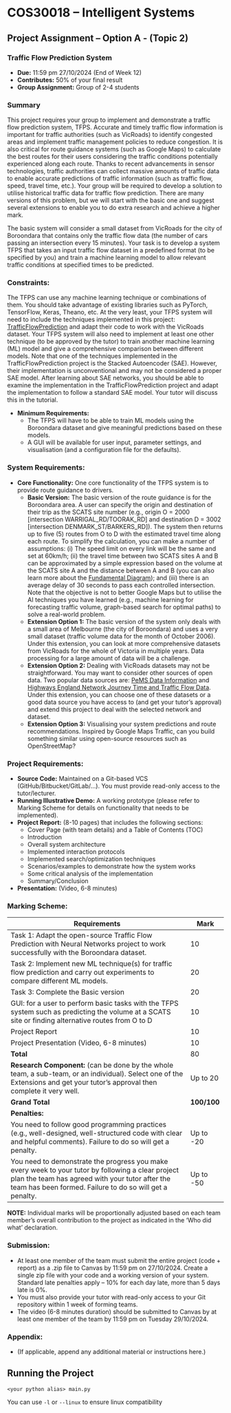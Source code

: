# COS30018 – Intelligent Systems

## Project Assignment – Option A - (Topic 2)

### Traffic Flow Prediction System

- **Due:** 11:59 pm 27/10/2024 (End of Week 12)
- **Contributes:** 50% of your final result
- **Group Assignment:** Group of 2-4 students

### Summary

This project requires your group to implement and demonstrate a traffic flow prediction system, TFPS. Accurate and timely traffic flow information is important for traffic authorities (such as VicRoads) to identify congested areas and implement traffic management policies to reduce congestion. It is also critical for route guidance systems (such as Google Maps) to calculate the best routes for their users considering the traffic conditions potentially experienced along each route. Thanks to recent advancements in sensor technologies, traffic authorities can collect massive amounts of traffic data to enable accurate predictions of traffic information (such as traffic flow, speed, travel time, etc.). Your group will be required to develop a solution to utilise historical traffic data for traffic flow prediction. There are many versions of this problem, but we will start with the basic one and suggest several extensions to enable you to do extra research and achieve a higher mark.

The basic system will consider a small dataset from VicRoads for the city of Boroondara that contains only the traffic flow data (the number of cars passing an intersection every 15 minutes). Your task is to develop a system TFPS that takes an input traffic flow dataset in a predefined format (to be specified by you) and train a machine learning model to allow relevant traffic conditions at specified times to be predicted.

### Constraints:

The TFPS can use any machine learning technique or combinations of them. You should take advantage of existing libraries such as PyTorch, TensorFlow, Keras, Theano, etc. At the very least, your TFPS system will need to include the techniques implemented in this project: [TrafficFlowPrediction](https://github.com/xiaochus/TrafficFlowPrediction) and adapt their code to work with the VicRoads dataset. Your TFPS system will also need to implement at least one other technique (to be approved by the tutor) to train another machine learning (ML) model and give a comprehensive comparison between different models. Note that one of the techniques implemented in the TrafficFlowPrediction project is the Stacked Autoencoder (SAE). However, their implementation is unconventional and may not be considered a proper SAE model. After learning about SAE networks, you should be able to examine the implementation in the TrafficFlowPrediction project and adapt the implementation to follow a standard SAE model. Your tutor will discuss this in the tutorial.

- **Minimum Requirements:**
  - The TFPS will have to be able to train ML models using the Boroondara dataset and give meaningful predictions based on these models.
  - A GUI will be available for user input, parameter settings, and visualisation (and a configuration file for the defaults).

### System Requirements:

- **Core Functionality:** One core functionality of the TFPS system is to provide route guidance to drivers.
  - **Basic Version:** The basic version of the route guidance is for the Boroondara area. A user can specify the origin and destination of their trip as the SCATS site number (e.g., origin O = 2000 [intersection WARRIGAL_RD/TOORAK_RD] and destination D = 3002 [intersection DENMARK_ST/BARKERS_RD]). The system then returns up to five (5) routes from O to D with the estimated travel time along each route. To simplify the calculation, you can make a number of assumptions: (i) The speed limit on every link will be the same and set at 60km/h; (ii) the travel time between two SCATS sites A and B can be approximated by a simple expression based on the volume at the SCATS site A and the distance between A and B (you can also learn more about the [Fundamental Diagram](https://en.wikipedia.org/wiki/Fundamental_diagram_of_traffic_flow)); and (iii) there is an average delay of 30 seconds to pass each controlled intersection. Note that the objective is not to better Google Maps but to utilise the AI techniques you have learned (e.g., machine learning for forecasting traffic volume, graph-based search for optimal paths) to solve a real-world problem.
  - **Extension Option 1:** The basic version of the system only deals with a small area of Melbourne (the city of Boroondara) and uses a very small dataset (traffic volume data for the month of October 2006). Under this extension, you can look at more comprehensive datasets from VicRoads for the whole of Victoria in multiple years. Data processing for a large amount of data will be a challenge.
  - **Extension Option 2:** Dealing with VicRoads datasets may not be straightforward. You may want to consider other sources of open data. Two popular data sources are: [PeMS Data Information](https://github.com/mas-dse-c6sander/DSE_Cohort2_Traffic_Capstone/wiki/PeMS-Data-Information) and [Highways England Network Journey Time and Traffic Flow Data](https://www.data.gov.uk/dataset/9562c512-4a0b-45ee-b6ad-afc0f99b841f/highways-england-network-journey-time-and-traffic-flow-data). Under this extension, you can choose one of these datasets or a good data source you have access to (and get your tutor’s approval) and extend this project to deal with the selected network and dataset.
  - **Extension Option 3:** Visualising your system predictions and route recommendations. Inspired by Google Maps Traffic, can you build something similar using open-source resources such as OpenStreetMap?

### Project Requirements:

- **Source Code:** Maintained on a Git-based VCS (GitHub/Bitbucket/GitLab/…). You must provide read-only access to the tutor/lecturer.
- **Running Illustrative Demo:** A working prototype (please refer to Marking Scheme for details on functionality that needs to be implemented).
- **Project Report:** (8-10 pages) that includes the following sections:
  - Cover Page (with team details) and a Table of Contents (TOC)
  - Introduction
  - Overall system architecture
  - Implemented interaction protocols
  - Implemented search/optimization techniques
  - Scenarios/examples to demonstrate how the system works
  - Some critical analysis of the implementation
  - Summary/Conclusion
- **Presentation:** (Video, 6-8 minutes)

### Marking Scheme:

| Requirements                                                                                                                                                                                                      | Mark        |
| ----------------------------------------------------------------------------------------------------------------------------------------------------------------------------------------------------------------- | ----------- |
| Task 1: Adapt the open-source Traffic Flow Prediction with Neural Networks project to work successfully with the Boroondara dataset.                                                                              | 10          |
| Task 2: Implement new ML technique(s) for traffic flow prediction and carry out experiments to compare different ML models.                                                                                       | 20          |
| Task 3: Complete the Basic version                                                                                                                                                                                | 20          |
| GUI: for a user to perform basic tasks with the TFPS system such as predicting the volume at a SCATS site or finding alternative routes from O to D                                                               | 10          |
| Project Report                                                                                                                                                                                                    | 10          |
| Project Presentation (Video, 6-8 minutes)                                                                                                                                                                         | 10          |
| **Total**                                                                                                                                                                                                         | 80          |
| **Research Component:** (can be done by the whole team, a sub-team, or an individual). Select one of the Extensions and get your tutor’s approval then complete it very well.                                     | Up to 20    |
| **Grand Total**                                                                                                                                                                                                   | **100/100** |
| **Penalties:**                                                                                                                                                                                                    |
| You need to follow good programming practices (e.g., well-designed, well-structured code with clear and helpful comments). Failure to do so will get a penalty.                                                   | Up to -20   |
| You need to demonstrate the progress you make every week to your tutor by following a clear project plan the team has agreed with your tutor after the team has been formed. Failure to do so will get a penalty. | Up to -50   |

**NOTE:** Individual marks will be proportionally adjusted based on each team member’s overall contribution to the project as indicated in the ‘Who did what’ declaration.

### Submission:

- At least one member of the team must submit the entire project (code + report) as a .zip file to Canvas by 11:59 pm on 27/10/2024. Create a single zip file with your code and a working version of your system. Standard late penalties apply – 10% for each day late, more than 5 days late is 0%.
- You must also provide your tutor with read-only access to your Git repository within 1 week of forming teams.
- The video (6-8 minutes duration) should be submitted to Canvas by at least one member of the team by 11:59 pm on Tuesday 29/10/2024.

### Appendix:

- (If applicable, append any additional material or instructions here.)

## Running the Project

```
<your python alias> main.py
```

You can use `-l` or `--linux` to ensure linux compatibility
